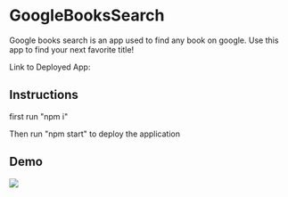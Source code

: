 # GoogleBooksSearch

Google books search is an app used to find any book on google. Use this app to find your next favorite title! 

Link to Deployed App: 

## Instructions

first run "npm i"


Then run "npm start" to deploy the application

## Demo

<img src="./assets/Googlebooks.gif" ></img>

